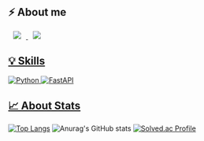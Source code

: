 ## ⚡️ About me

<a href="https://keem.tistory.com/">
    <img 
        src="http://img.shields.io/badge/-Tech%20Blog-30B980?style=flat-square&link=https://keem.tistory.com"
        style="height : auto; margin-left : 10px; margin-right : 10px;"/>
</a>

<a href="mailto:hurrush@kyonggi.ac.kr">
    <img
        src="https://img.shields.io/badge/Gmail-EA4335?style=flat-square&logo=Gmail&logoColor=white&link=mailto:hurrush@kyonggi.ac.kr"
        style="height : auto; margin-left : 10px; margin-right : 10px;"/>


## 💡 Skills
![Python](https://img.shields.io/badge/Python-3776AB.svg?&style=for-the-badge&logo=Python&logoColor=white)
![FastAPI](https://img.shields.io/badge/FastAPI-005571?style=for-the-badge&logo=fastapi)

## 📈 About Stats
[![Top Langs](https://github-readme-stats.vercel.app/api/top-langs/?username=keem-hyun&layout=compact&theme=merko)](https://github.com/anuraghazra/github-readme-stats)
![Anurag's GitHub stats](https://github-readme-stats.vercel.app/api?username=keem-hyun&show_icons=true&theme=merko)
[![Solved.ac Profile](http://mazassumnida.wtf/api/v2/generate_badge?boj=hurrush)](https://solved.ac/hurrush/)


